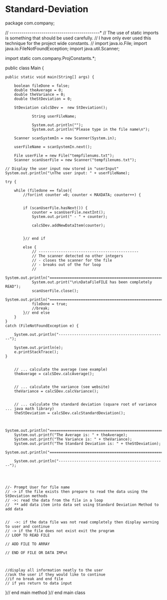 # Standard-Deviation
package com.company;

// ---------*---------*---------*---------*---------*
// The use of static imports is something that should be used carefully.
// I have only ever used this technique for the project wide constants.
//
import java.io.File;
import java.io.FileNotFoundException;
import java.util.Scanner;

import static com.company.ProjConstants.*;

public class Main {

    public static void main(String[] args) {

        boolean fileDone = false;
        double theAverage = 0;
        double theVariance = 0;
        double theStDeviation = 0;

        StDeviation calcSDev =  new StDeviation();

                String userFileName;

                System.out.println("");
                System.out.println("Please type in the file name\n");

        Scanner scanSystemIn = new Scanner(System.in);

        userFileName = scanSystemIn.next();

        File userFile = new File("tempfilenums.txt");
        Scanner scanUserFile = new Scanner("tempfilenums.txt");

    // Display the user input now stored in "userInput"
    System.out.println("\nThe user input: " + userFileName);

    try {

        while (filedone == false){
            //for(int counter =0; counter < MAXDATA; counter++) {


            if (scanUserFile.hasNext()) {
                counter = scanUserFile.nextInt();
                System.out.print(" - " + counter);

                calcSDev.addNewDataItem(counter);


            }// end if

            else {
                // ---------------------------------------------
                // The scanner detected no other integers
                // - closes the scanner for the file
                // - breaks out of the for loop
                //
                System.out.println("==================================================================\n");
                System.out.print("\n\nDataFileFILE has been completely READ");
                scanUserFile.close();
                System.out.println("==================================================================\n");
                fileDone = true;
                //break;
            }// end else
        }
    }
    catch (FileNotFoundException e) {

        System.out.println("------------------------------------------------");

        System.out.println(e);
        e.printStackTrace();
    }


        // ... calculate the average (see example)
        theAverage = calcSDev.calcAverage();


        // ... calculate the variance (see website)
        theVariance = calcSDev.calcVariance();


        // ... calculate the standard deviation (square root of variance ... java math library)
        theStDeviation = calcSDev.calcStandardDeviation();


        System.out.println("==================================================================\n");
        System.out.printf("The Average is: " + theAverage);
        System.out.printf("The Variance is: " + theVariance);
        System.out.printf("The Standard Deviation is: " + theStDeviation);
        System.out.println("==================================================================\n");

        System.out.println("------------------------------------------------");




    //- Prompt User for file name
    // -> if the file exists then prepare to read the data using the StDeviation methods
    // ->: read the data from the file in a loop
    //  ** add data item into data set using Standard Deviation Method to add data


    //  ->: if the data file was not read completely then display warning to user and continue
    // -> if the file does not exist exit the program
    // LOOP TO READ FILE

    // ADD FILE TO ARRAY

    // END OF FILE OR DATA IMPut



    //display all information neatly to the user
    //ask the user if they would like to continue
    //if no break and end file
    // if yes return to data input

}// end main method
}// end main class

